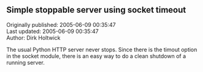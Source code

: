 ## Simple stoppable server using socket timeout  
Originally published: 2005-06-09 00:35:47  
Last updated: 2005-06-09 00:35:47  
Author: Dirk Holtwick  
  
The usual Python HTTP server never stops. Since there is the timout option in the socket module, there is an easy way to do a clean shutdown of a running server.